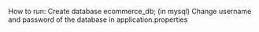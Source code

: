 How to run:
Create database ecommerce_db; (in mysql)
Change username and password of the database in application.properties
